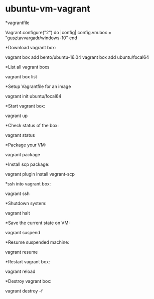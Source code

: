 # ubuntu-vm-vagrant

*vagrantfile

Vagrant.configure("2") do |config|
  config.vm.box = "gusztavvargadr/windows-10"
end


*Download vagrant box:

vagrant box add bento/ubuntu-16.04
vagrant box add ubuntu/focal64

*List all vagrant boxs

vagrant box list

*Setup Vagrantfile for an image

vagrant init ubuntu/focal64

*Start vagrant box:

vagrant up

*Check status of the box:

vagrant status

*Package your VM:

vagrant package

*Install scp package:

vagrant plugin install vagrant-scp

*ssh into vagrant box:

vagrant ssh

*Shutdown system:

vagrant halt

*Save the current state on VM:

vagrant suspend

*Resume suspended machine:

vagrant resume

*Restart vagrant box:

vagrant reload

*Destroy vagrant box:

vagrant destroy -f
